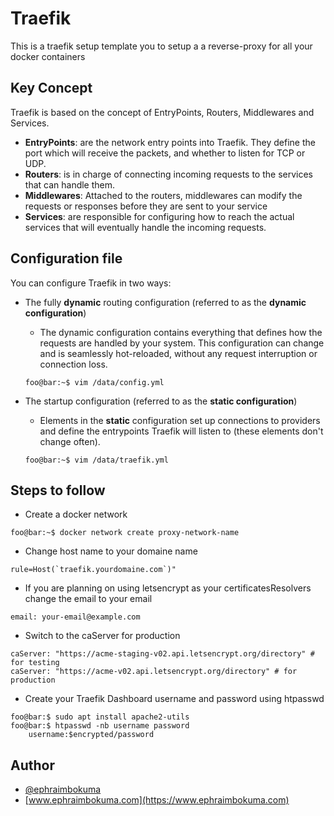# Traefik

This is a traefik setup template you to setup a a reverse-proxy for all your docker containers 

## Key Concept

Traefik is based on the concept of EntryPoints, Routers, Middlewares and Services.

- **EntryPoints**:  are the network entry points into Traefik. They define the port which will receive the packets, and whether to listen for TCP or UDP.
- **Routers**: is in charge of connecting incoming requests to the services that can handle them.
- **Middlewares**: Attached to the routers, middlewares can modify the requests or responses before they are sent to your service
- **Services**: are responsible for configuring how to reach the actual services that will eventually handle the incoming requests.

## Configuration file

You can configure Traefik in two ways:

- The fully **dynamic** routing configuration (referred to as the **dynamic configuration**)
    - The dynamic configuration contains everything that defines how the requests are handled by your system. This configuration can change and is seamlessly hot-reloaded, without any request interruption or connection loss. 
    ```console 
    foo@bar:~$ vim /data/config.yml
    ```

- The startup configuration (referred to as the **static configuration**)
    - Elements in the **static** configuration set up connections to providers and define the entrypoints Traefik will listen to (these elements don't change often).
    ```console 
    foo@bar:~$ vim /data/traefik.yml
    ```
## Steps to follow 

- Create a docker network
```console
foo@bar:~$ docker network create proxy-network-name
```
- Change host name to your domaine name 
```
rule=Host(`traefik.yourdomaine.com`)"
```
- If you are planning on using letsencrypt as your certificatesResolvers change the email to your email
```
email: your-email@example.com
```
- Switch to the caServer for production
```
caServer: "https://acme-staging-v02.api.letsencrypt.org/directory" # for testing
caServer: "https://acme-v02.api.letsencrypt.org/directory" # for production
```

- Create your Traefik Dashboard username and password using htpasswd
```
foo@bar:$ sudo apt install apache2-utils
foo@bar:$ htpasswd -nb username password
    username:$encrypted/password
```


## Author 

- [@ephraimbokuma](https://github.com/Frenchcode)
- [www.ephraimbokuma.com](https://www.ephraimbokuma.com)



